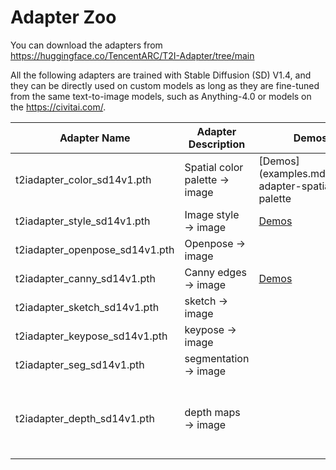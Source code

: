 # Adapter Zoo

You can download the adapters from <https://huggingface.co/TencentARC/T2I-Adapter/tree/main>

All the following adapters are trained with Stable Diffusion (SD) V1.4, and they can be directly used on custom models as long as they are fine-tuned from the same text-to-image models, such as Anything-4.0 or models on the <https://civitai.com/>.

| Adapter Name  | Adapter Description | Demos|Model Parameters|  Model Storage | |
| --- | --- |--- |--- |--- |---|
| t2iadapter_color_sd14v1.pth | Spatial color palette → image |[Demos](examples.md#color-adapter-spatial-palette |18 M | 75 MB | |
| t2iadapter_style_sd14v1.pth | Image style → image | [Demos](examples.md#style-adapter)||| 154MB |  Preliminary model. Style adapters with finer controls are on the way|
| t2iadapter_openpose_sd14v1.pth | Openpose → image| |77 M| 309 MB | |
| t2iadapter_canny_sd14v1.pth | Canny edges → image | [Demos](examples.md#canny-adapter-edge )|77 M | 309 MB ||
| t2iadapter_sketch_sd14v1.pth | sketch → image ||77 M| 308 MB | |
| t2iadapter_keypose_sd14v1.pth | keypose → image || 77 M| 309 MB | mmpose style |
| t2iadapter_seg_sd14v1.pth | segmentation → image ||77 M| 309 MB ||
| t2iadapter_depth_sd14v1.pth | depth maps → image ||77 M | 309 MB | Not the final model, still under training|
